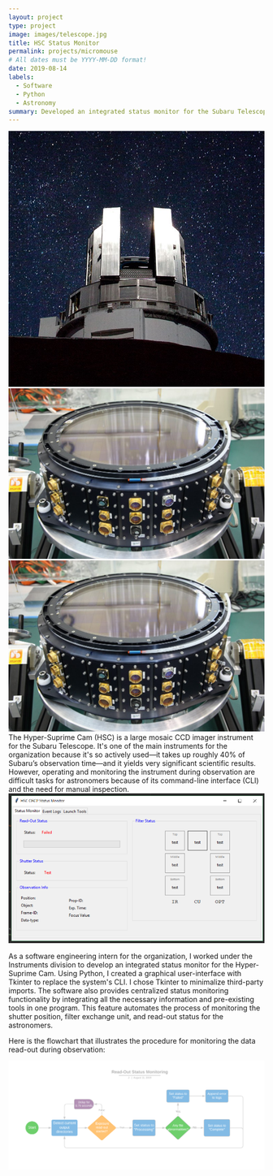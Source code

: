 ```yaml
---
layout: project
type: project
image: images/telescope.jpg
title: HSC Status Monitor
permalink: projects/micromouse
# All dates must be YYYY-MM-DD format!
date: 2019-08-14
labels:
  - Software
  - Python
  - Astronomy
summary: Developed an integrated status monitor for the Subaru Telescope's Hyper-Suprime Cam instrument.
---
```


<div class="ui small rounded images">
  <img class="ui image" src="../images/telescope.jpg">
  <img class="ui image" src="../images/Instrument.jpg">
</div>
<img class="ui image" src="../images/Instrument.jpg">
The Hyper-Suprime Cam (HSC) is a large mosaic CCD imager instrument for the Subaru Telescope. It's one of the main instruments for the organization because it's so actively used—it takes up roughly 40% of Subaru’s observation time—and it yields very significant scientific results. However, operating and monitoring the instrument during observation are difficult tasks for astronomers because of its command-line interface (CLI) and the need for manual inspection.

<img class="ui image" src="../images/HSC_Monitor.png">

As a software engineering intern for the organization, I worked under the Instruments division to develop an integrated status monitor for the Hyper-Suprime Cam. Using Python, I created a graphical user-interface with Tkinter to replace the system's CLI. I chose Tkinter to minimalize third-party imports. The software also provides centralized status monitoring functionality by integrating all the necessary information and pre-existing tools in one program. This feature automates the process of monitoring the shutter position, filter exchange unit, and read-out status for the astronomers.

Here is the flowchart that illustrates the procedure for monitoring the data read-out during observation:

<img class="ui image" src="../images/Read.png">
